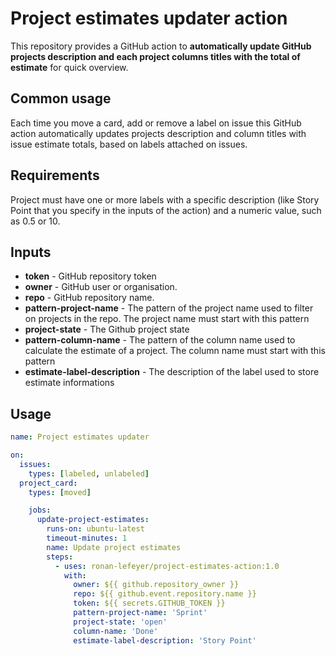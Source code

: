 # Project estimates updater action

This repository provides a GitHub action to **automatically update GitHub projects description and each project columns titles with the total of estimate** for quick overview.

## Common usage
Each time you move a card, add or remove a label on issue this GitHub action automatically updates projects description and column titles with issue estimate totals, based on labels attached on issues.

## Requirements
Project must have one or more labels with a specific description (like Story Point that you specify in the inputs of the action) and a numeric value, such as 0.5 or 10.


## Inputs

- **token**  - GitHub repository token
- **owner** - GitHub user or organisation.
- **repo** - GitHub repository name.
- **pattern-project-name** - The pattern of the project name used to filter on projects in the repo. The project name must start with this pattern
- **project-state** - The Github project state
- **pattern-column-name** - The pattern of the column name used to calculate the estimate of a project. The column name must start with this pattern
- **estimate-label-description** - The description of the label used to store estimate informations

## Usage

```yml
name: Project estimates updater

on:
  issues:
    types: [labeled, unlabeled]
  project_card:
    types: [moved]

    jobs:
      update-project-estimates:
        runs-on: ubuntu-latest
        timeout-minutes: 1
        name: Update project estimates
        steps:
          - uses: ronan-lefeyer/project-estimates-action:1.0
            with:
              owner: ${{ github.repository_owner }}
              repo: ${{ github.event.repository.name }}
              token: ${{ secrets.GITHUB_TOKEN }}
              pattern-project-name: 'Sprint'
              project-state: 'open'
              column-name: 'Done'
              estimate-label-description: 'Story Point'
```
